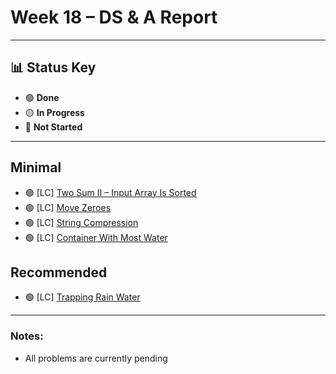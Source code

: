 # Week 18 – DS & A Report  
---

## 📊 Status Key  
- 🟢 **Done**  
- 🟡 **In Progress**  
- 🔴 **Not Started**  

---

## **Minimal** 
* 🟢 [LC] [Two Sum II – Input Array Is Sorted](https://leetcode.com/problems/two-sum-ii-input-array-is-sorted/)
* 🟢 [LC] [Move Zeroes](https://leetcode.com/problems/move-zeroes/)
* 🟢 [LC] [String Compression](https://leetcode.com/problems/string-compression/)
* 🟢 [LC] [Container With Most Water](https://leetcode.com/problems/container-with-most-water/)

## **Recommended**  
* 🟢 [LC] [Trapping Rain Water](https://leetcode.com/problems/trapping-rain-water/)

---

### Notes:
- All problems are currently pending

